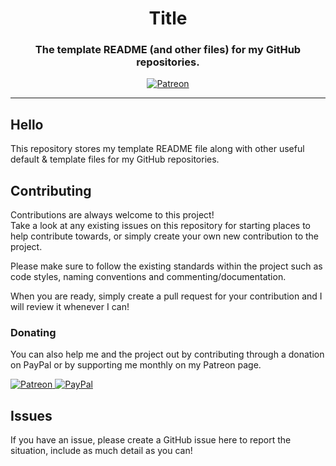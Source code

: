 
<h1 align="center" id="Template">
  Title
</h1>

<h3 align="center">The template README (and other files) for my GitHub repositories.</h3>

<p align="center">
    <a href="http://patreon.mattcowley.co.uk/" target="_blank">
        <img src="https://img.shields.io/badge/patreon-DiscordBoats-blue.svg?style=flat-square" alt="Patreon"/>
    </a>
</p>

----

## Hello

This repository stores my template README file along with other useful default & template files for my GitHub repositories.

## Contributing

Contributions are always welcome to this project!\
Take a look at any existing issues on this repository for starting places to help contribute towards, or simply create your own new contribution to the project.

Please make sure to follow the existing standards within the project such as code styles, naming conventions and commenting/documentation.

When you are ready, simply create a pull request for your contribution and I will review it whenever I can!

### Donating

You can also help me and the project out by contributing through a donation on PayPal or by supporting me monthly on my Patreon page.
<p>
    <a href="https://patreon.com/discordboats" target="_blank">
        <img src="https://img.shields.io/badge/patreon-DiscordBoats-blue.svg?logo=patreon&logoWidth=30&logoColor=F96854&style=popout-square" alt="Patreon"/>
    </a>
    <a href="https://paypal.me/roeelupo" target="_blank">
        <img src="https://img.shields.io/badge/paypal-Roee%20Lupo-blue.svg?logo=paypal&logoWidth=30&logoColor=00457C&style=popout-square" alt="PayPal"/>
    </a>
</p>

## Issues
If you have an issue, please create a GitHub issue here to report the situation, include as much detail as you can!
